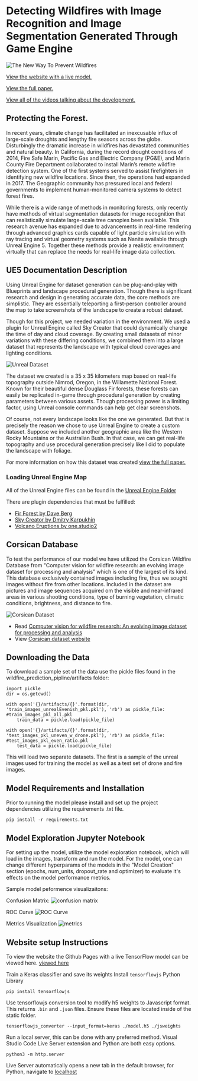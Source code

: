# Detecting Wildfires with Image Recognition and Image Segmentation Generated Through Game Engine
![The New Way To Prevent Wildfires](assets/wildfire_hero.jpg)

[View the website with a live model.](https://logantcrawford.github.io/wildfire-detection-system/)

[View the full paper.](https://docs.google.com/document/d/1KL5m8Rhk-LxnvMVKsS_5K8OEObJSrm4m_Zfzep6vTIA/edit?usp=sharing)

[View all of the videos talking about the development.](https://www.youtube.com/channel/UCe0wpBbdf6sOYOtreRF5eOQ/videos)
## Protecting the Forest.
In recent years, climate change has facilitated an inexcusable influx of large-scale droughts and lengthy fire seasons across the globe. Disturbingly the dramatic increase in wildfires has devastated communities and natural beauty. In California, during the record drought conditions of 2014, Fire Safe Marin, Pacific Gas and Electric Company (PG&E), and Marin County Fire Department collaborated to install Marin’s remote wildfire detection system. One of the first systems served to assist firefighters in identifying new wildfire locations. Since then, the operations had expanded in 2017. The Geographic community has pressured local and federal governments to implement human-monitored camera systems to detect forest fires.

While there is a wide range of methods in monitoring forests, only recently have methods of virtual segmentation datasets for image recognition that can realistically simulate large-scale tree canopies been available. This research avenue has expanded due to advancements in real-time rendering through advanced graphics cards capable of light particle simulation with ray tracing and virtual geometry systems such as Nanite available through Unreal Engine 5. Together these methods provide a realistic environment virtually that can replace the needs for real-life image data collection.
## UE5 Documentation Description
Using Unreal Engine for dataset generation can be plug-and-play with Blueprints and landscape procedural generation. Though there is significant research and design in generating accurate data, the core methods are simplistic. They are essentially teleporting a first-person controller around the map to take screenshots of the landscape to create a robust dataset.

Though for this project, we needed variation in the environment. We used a plugin for Unreal Engine called Sky Creator that could dynamically change the time of day and cloud coverage. By creating small datasets of minor variations with these differing conditions, we combined them into a large dataset that represents the landscape with typical cloud coverages and lighting conditions. 

![Unreal Dataset](assets/unreal_dataset.jpg)

The dataset we created is a 35 x 35 kilometers map based on real-life topography outside Nimrod, Oregon, in the Willamette National Forest. Known for their beautiful dense Douglass Fir forests, these forests can easily be replicated in-game through procedural generation by creating parameters between various assets. Though processing power is a limiting factor, using Unreal console commands can help get clear screenshots. 

Of course, not every landscape looks like the one we generated. But that is precisely the reason we chose to use Unreal Engine to create a custom dataset. Suppose we included another geographic area like the Western Rocky Mountains or the Australian Bush. In that case, we can get real-life topography and use procedural generation precisely like I did to populate the landscape with foliage. 

For more information on how this dataset was created [view the full paper.](https://docs.google.com/document/d/1KL5m8Rhk-LxnvMVKsS_5K8OEObJSrm4m_Zfzep6vTIA/edit?usp=sharing)
### Loading Unreal Engine Map
All of the Unreal Engine files can be found in the [Unreal Engine Folder](unreal/)

There are plugin dependencies that must be fulfilled:
- [Fir Forest by Dave Berg](https://www.unrealengine.com/marketplace/en-US/product/fir-forest)
- [Sky Creator by Dmitry Karpukhin](https://www.unrealengine.com/marketplace/en-US/product/sky-creator)
- [Volcano Eruptions by one.studio2](https://www.unrealengine.com/marketplace/en-US/product/volcano-pack)

## Corsican Database
To test the performance of our model we have utilized the Corsican Wildfire Database from "Computer vision for wildfire research: an evolving image dataset for processing and analysis” which is one of the largest of its kind. This database exclusively contained images including fire, thus we sought images without fire from other locations. Included in the dataset are pictures and image sequences acquired om the visible and near-infrared areas in various shooting conditions, type of burning vegetation, climatic conditions, brightness, and distance to fire. 

![Corsican Dataset](assets/corsican_dataset.jpg)

- Read [Computer vision for wildfire research: An evolving image dataset for processing and analysis](https://www.sciencedirect.com/science/article/pii/S0379711217302114)
- View [Corsican dataset website](http://cfdb.univ-corse.fr/index.php?menu=1)

## Downloading the Data
To download a sample set of the data use the pickle files found in the wildfire_prediction_pipline/artifacts folder: 

```
import pickle
dir = os.getcwd()

with open('{}/artifacts/{}'.format(dir, 'train_images_unrealEvenish_pkl.pkl'), 'rb') as pickle_file: #train_images_pkl_all.pkl
    train_data = pickle.load(pickle_file)

with open('{}/artifacts/{}'.format(dir, 'test_images_pkl_uneven_w_drone.pkl'), 'rb') as pickle_file: #test_images_pkl_even_ratio.pkl
    test_data = pickle.load(pickle_file)
```

This will load two separate datasets. The first is a sample of the unreal images used for training the model as well as a test set of drone and fire images. 

## Model Requirements and Installation
Prior to running the model please install and set up the project dependencies utilizing the requirements .txt file. 

```
pip install -r requirements.txt
```

## Model Exploration Jupyter Notebook

For setting up the model, utilize the model exploration notebook, which will load in the images, transform and run the model. For the model, one can change different hyperparams of the models in the "Model Creation" section (epochs, num_units, dropout_rate and optimizer) to evaluate it's effects on the model performance metrics. 

Sample model peformence visualizaitons: 

Confusion Matrix:
![confusion matrix](assets/consfusionmatrix2.png)

ROC Curve 
![ROC Curve](assets/ROC_AUC.png)

Metrics Visualization
![metrics](assets/metrics_vis.png)

## Website setup Instructions
To view the website the Github Pages with a live TensorFlow model can be viewed here. [viewed here](https://logantcrawford.github.io/wildfire-detection-system/)

Train a Keras classifier and save its weights
Install `tensorflowjs` Python Library
```
pip install tensorflowjs
```
Use tensorflowjs conversion tool to modify h5 weights to Javascript format. This returns `.bin` and `.json` files. Ensure these files are located inside of the static folder.
```
tensorflowjs_converter --input_format=keras ./model.h5 ./jsweights
```
Run a local server, this can be done with any preferred method. Visual Studio Code Live Server extension and Python are both easy options.
```
python3 -m http.server
```
Live Server automatically opens a new tab in the default browser, for Python, navigate to [localhost](http://127.0.0.1:8000/)



